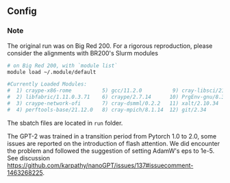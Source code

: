 ## Config



### Note
The original run was on Big Red 200. For a rigorous reproduction, please consider the alignments with BR200's Slurm
modules  
```bash
# on Big Red 200, with `module list`
module load ~/.module/default

#Currently Loaded Modules:
#  1) craype-x86-rome          5) gcc/11.2.0          9) cray-libsci/21.08.1.2  13) cudatoolkit/11.7
#  2) libfabric/1.11.0.3.71    6) craype/2.7.14      10) PrgEnv-gnu/8.3.2       14) python/3.10.5
#  3) craype-network-ofi       7) cray-dsmml/0.2.2   11) xalt/2.10.34           
#  4) perftools-base/21.12.0   8) cray-mpich/8.1.14  12) git/2.34
```

The sbatch files are located in `run` folder.

The GPT-2 was trained in a transition period from Pytorch 1.0 to 2.0, some issues are reported on the introduction of 
flash attention. We did encounter the problem and followed the suggestion of setting AdamW's eps to 1e-5.
See discussion https://github.com/karpathy/nanoGPT/issues/137#issuecomment-1463268225. 